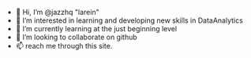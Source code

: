 - 👋 Hi, I’m @jazzhq "larein"
- 👀 I’m interested in learning and developing new skills in DataAnalytics
- 🌱 I’m currently learning at the just beginning level 
- 💞️ I’m looking to collaborate on github 
- 📫 reach me through this site.

<!---
jazzhq/jazzhq is a ✨ special ✨ repository because its `README.md` (this file) appears on your GitHub profile.
You can click the Preview link to take a look at your changes.
--->
